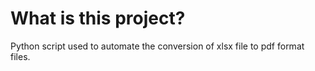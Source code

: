 # What is this project?
Python script used to automate the conversion of xlsx file to pdf format files.